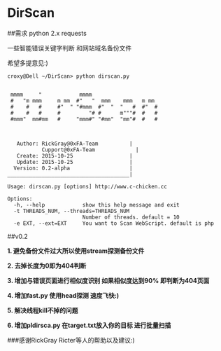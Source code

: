 # DirScan

##需求
   python 2.x
   requests

一些智能错误关键字判断 和网站域名备份文件

希望多提意见:)
```
croxy@Dell ~/DirScan> python dirscan.py


 mmmm     "            mmmm
 #   "m mmm     m mm  #"   "  mmm    mmm   m mm
 #    #   #     #"  " "#mmm  #"  "  "   #  #"  #
 #    #   #     #         "# #      m"""#  #   #
 #mmm"  mm#mm   #     "mmm#" "#mm"  "mm"#  #   #



   Author: RickGray@0xFA-Team          |
           Cupport@0xFA-Team             |
   Create: 2015-10-25                  |
   Update: 2015-10-25                  |
  Version: 0.2-alpha                   |
_______________________________________|

Usage: dirscan.py [options] http://www.c-chicken.cc

Options:
  -h, --help            show this help message and exit
  -t THREADS_NUM, --threads=THREADS_NUM
                        Number of threads. default = 10
  -e EXT, --ext=EXT     You want to Scan WebScript. default is php
```



##v0.2

**1. 避免备份文件过大所以使用stream探测备份文件**

**2. 去掉长度为0即为404判断**

**3. 增加与错误页面进行相似度识别 如果相似度达到90% 即判断为404页面**

**4. 增加fast.py 使用head探测 速度飞快:)**

**5. 解决线程kill不掉的问题**

**6. 增加pldirsca.py 在target.txt放入你的目标 进行批量扫描**

###感谢RickGray Ricter等人的帮助以及建议:)
